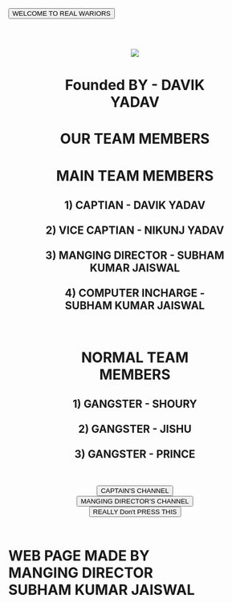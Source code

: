 <html>
   <head>
     <link href="style.css" rel="stylesheet" />
     <script src="https://unpkg.com/@phosphor-icons/web"></script>
     <script src="https://unpkg.com/emojisplosion/lib/global.js"></script>
     <button onclick="functionName()">WELCOME TO REAL WARIORS </button>
   </head>
   <body>
<style>
html{
  height: 100%;
}

body{
  background: linear-gradient(#b18cfe, #001e57);
  color: white;
  font-family: "Trebuchet MS";
}
.container{
  width: 360px;
  margin: 60px auto;
  text-align: center;
}

img{
  width: 150px;
  border-radius: 100px;
}

h1{
  font-size: 24px;
}

h2{
  font-size: 18px;
  font-weight: 100;
}

.buttons{
  margin-top: 200px;
}

button{
  box-shadow: 0 0 5px cyan,
  0 0 25px cyan;
  width: 100%;
  height: 48px;
  border: none;
  border-radius: 40px;
  font-size: 18px;
  color: rgb(0, 2, 139);
  background-color: white;
  margin-bottom: 16px;
  cursor: pointer;
}
button:hover {
  box-shadow: 0 0 5px cyan,
  0 0 25px cyan, 0 0 50px cyan,
  0 0 100px cyan, 0 0 200px cyan;
}
i{
  font-size: 40px;
  color: white;
}

a{
  text-decoration: none;
}
</style>
            <script>
      emojisplosion();
    </script>
    <script>
      function explode() {
        emojisplosion();
      }
    </script>
     <script>
       function explode() {
         emojisplosion();
       }
     </script>
     <div class="container">
       <img src="https://mimo.app/i/hacker.png">
       <h1>Founded BY - DAVIK YADAV</h1>
       <h1>OUR TEAM MEMBERS</h1>
<H1> MAIN TEAM MEMBERS </H1>
       <h2><FONT WEIGHT="50"> 1) <B> CAPTIAN - DAVIK YADAV </B> <BR>
<BR>
2) <B> VICE CAPTIAN - NIKUNJ YADAV </B> <BR>
<BR>
3) <B> MANGING DIRECTOR - SUBHAM KUMAR JAISWAL </B> <BR>
<BR>
4) <B> COMPUTER INCHARGE - SUBHAM KUMAR JAISWAL </B> <BR> </FONT> </H2>
<BR>
<H1> NORMAL TEAM MEMBERS </H1>
<H2> 1) GANGSTER - SHOURY <BR>
<BR>
2) GANGSTER - JISHU <BR>
<BR>
3) GANGSTER - PRINCE <BR>
<BR>
<BR>
      <a href="https://youtube.com/@NehaYadav-xd5zr?si=dJ7n891NNxux-y4y"><button>CAPTAIN'S CHANNEL</button></a>
       <a href="https://youtube.com/@POKEMONOfficialSeriesInEnglish?si=lg1FsOoc3z0R797j"><button>MANGING DIRECTOR'S CHANNEL</button></a>
       <a href="#">
         <button onclick="explode()">REALLY Don't PRESS THIS</button>
       </a>
       <a href="https://twitter.com">
         <i class="ph ph-twitter-logo"></i>
       </a>
       <a href="https://google.com">
         <i class="ph ph-google-logo"></i>
       </a>
       <a href="https://youtube.com">
         <i class="ph ph-youtube-logo"></i>
       </a>
     </div>
     <script>
       function explode() {
         emojisplosion();
       }
     </script>
<LEFT> <H1> WEB PAGE MADE BY <BR> MANGING DIRECTOR <BR> SUBHAM KUMAR JAISWAL </H1> </LEFT>
   </body>
 </html>
